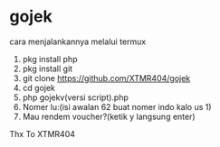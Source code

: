 # gojek
cara menjalankannya melalui termux

1. pkg install php
2. pkg install git
3. git clone https://github.com/XTMR404/gojek
4. cd gojek
5. php gojekv(versi script).php
6. Nomer lu:(isi awalan 62 buat nomer indo kalo us 1)
7. Mau rendem voucher?(ketik y langsung enter)

Thx To XTMR404
